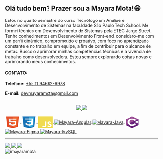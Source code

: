 


## Olá tudo bem? Prazer sou a Mayara Mota!😄
<div>
  
<p>Estou no quarto semestre do curso Tecnólogo em Análise e Desenvolvimento de Sistemas na faculdade São Paulo Tech School. Me formei técnico em Desenvolvimento de Sistemas pela ETEC Jorge Street.
Tenho conhecimentos em Desenvolvimento Front-end, considero-me com um perfil dinâmico, comprometido e proativo, com foco no aprendizado constante e no trabalho em equipe, a fim de contribuir para o alcance de metas. Busco o aprimorar minhas competências técnicas e a vivência de trabalho como desenvolvedora. Estou sempre explorando coisas novas e aprimorando meus conhecimentos.</p>

<h4>CONTATO:</h4>
<p><strong>Telefone:</strong> <a href="tel:+5511933390717">+55 11 94662-6978</a></p>
<p><strong>E-mail:</strong> <a href="mailto:devmayaramota@gmail.com">devmayaramota@gmail.com</a></p>
<br>
</div>

</div>  
<div align="center">
  <a href="https://github.com/imayaramota">
  <img height="180em" src="https://github-readme-stats.vercel.app/api?username=imayaramota&show_icons=true&theme=dracula&include_all_commits=true&count_private=true"/>
  <img height="180em" src="https://github-readme-stats.vercel.app/api/top-langs/?username=imayaramota&layout=compact&langs_count=8&theme=dracula"/>

</div>
<div style="display: inline_block"><br>
  <img align="center" alt="Mayara-HTML" height="40" width="50" src="https://raw.githubusercontent.com/devicons/devicon/master/icons/html5/html5-original.svg">
  <img align="center" alt="Mayara-CSS" height="40" width="50" src="https://raw.githubusercontent.com/devicons/devicon/master/icons/css3/css3-original.svg">
  <img align="center" alt="Mayara-Js" height="40" width="50" src="https://raw.githubusercontent.com/devicons/devicon/master/icons/javascript/javascript-plain.svg">
  <img align="center" alt="Mayara-Angular" height="40" width="50" src="https://cdn.jsdelivr.net/gh/devicons/devicon/icons/angularjs/angularjs-original.svg">
  <img align="center" alt="Mayara-Java" height="40" width="50" src="https://cdn.jsdelivr.net/gh/devicons/devicon/icons/java/java-original-wordmark.svg" />
  <img align="center" alt="Mayara-Csharp" height="40" width="50" src="https://raw.githubusercontent.com/devicons/devicon/master/icons/csharp/csharp-original.svg">
  <img align="center" alt="Mayara-Figma" height="40" width="50" src="https://cdn.jsdelivr.net/gh/devicons/devicon/icons/adonisjs/adonisjs-original.svg" />
  <img align="center" alt="Mayara-MySQL" height="40" width="50" src="https://cdn.jsdelivr.net/gh/devicons/devicon/icons/adonisjs/adonisjs-original.svg" />
          
</div>
  
<hr/>
<div> 
  <a href = "mailto:devmayaramota@gmail.com">
    <img src="https://img.shields.io/badge/-Gmail-%23333?style=for-the-badge&logo=gmail&logoColor=white" target="_blank">
  </a>
  <a href="https://www.linkedin.com/in/imayaramota" target="_blank">
    <img src="https://img.shields.io/badge/-LinkedIn-%230077B5?style=for-the-badge&logo=linkedin&logoColor=white" target="_blank">
  </a> 
  <a href="https://www.instagram.com/imayaramota/" target="_blank">
    <img src="https://img.shields.io/badge/-Instagram-%23E4405F?style=for-the-badge&logo=instagram&logoColor=white" target="_blank">
  </a> 
  
</div>
  
<div><img src="https://komarev.com/ghpvc/?username=imayaramota&color=blue" alt="imayaramota" /></div>
  
 
